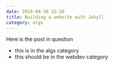 ```yaml
---
date: 2019-09-30 15:30
title: Building a website with Jekyll
category: algs
---
```


Here is the post in question
* this is in the algs category
* this should be in the webdev category